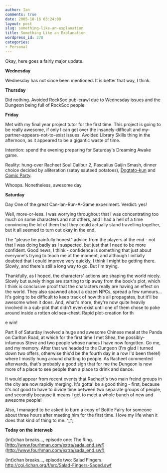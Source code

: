 ```yaml
---
author: Ian
comments: true
date: 2005-10-16 03:24:00
layout: post
slug: something-like-an-explanation
title: Something Like an Explanation
wordpress_id: 378
categories:
- Personal
---
```


Okay, here goes a fairly major update.  

<b>Wednesday</b>  

Wednesday has not since been mentioned.  It is better that way, I think.  

<b>Thursday</b>  

Did nothing.  Avoided RockSoc pub-crawl due to Wednesday issues and the Dungeon being full of RockSoc people.  

<b>Friday</b>  

Met with my final year project tutor for the first time.  This project is going to be really awesome, if only I can get over the insanely-difficult and my-partner-appears-not-to-exist issues.  Avoided Library Skills thing in the afternoon, as it appeared to be a gigantic waste of time.  

Intention: spend the evening preparing for Saturday's Dreaming Awake game.  

Reality: hung-over Racheet Soul Calibur 2, Pascalius Gaijin Smash, dinner choice decided by alliteration (satay sauteed potatoes), <a href="http://ccgi.donothing.plus.com/wiki/index.php?title=Dogtato-kun">Dogtato-kun</a> and <a href="http://ccgi.donothing.plus.com/wiki/index.php?title=Comic_Party">Comic Party</a>.  

Whoops.  Nonetheless, awesome day.  

<b>Saturday</b>  

Day One of the great Can-Ian-Run-A-Game experiment.  Verdict: yes!  

Well, more-or-less.  I was worrying throughout that I was concentrating too much on some characters and not others, and I had a hell of a time convincing the lot of them that they could actually stand travelling together, but it all seemed to turn out okay in the end.  

The "please be painfully honest" advice from the players at the end - not that I was doing badly as I suspected, but just that I need to be more confident.  Good news, I think - confidence is something that just about everyone's trying to teach me at the moment, and although I initially doubted that I could improve very quickly, I think I might be getting there.  Slowly, and there's still a long way to go.  But I'm trying.  

Thankfully, as I hoped, the characters' actions are shaping the world nicely.  Slowly but surely things are starting to tip away from the book's plot, which I think is conclusive proof that the characters really are having an effect on the world.  They also spawned about a dozen NPCs, spread a few rumours...  It's going to be difficult to keep track of how this all propagates, but it'll be awesome when it does.  And, what's more, they're now quite heavily involved in a sub-plot that didn't even exist until one of them chose to poke around inside a rotten old sea-chest.  Rapid plot-creation for th  

e win!  

Part II of Saturday involved a huge and awesome Chinese meal at the Panda on Carlton Road, at which for the first time I met Shea, the possibly-infamous Steve and two people whose names I have now forgotten.  Go me, and my memory.  After that we headed to the Dungeon (I'm glad I turned down two offers, otherwise this'd be the fourth day in a row I'd been there!) where I mostly hung around chatting to people.  As Racheet commented afterwards, that's probably a good sign that for me the Dungeon is now more of a place to see people than a place to drink and dance.  

It would appear from recent events that Racheet's two main freind groups in the city are now rapidly merging.  It's gotta' be a good thing - first, because it's not good to have to divide time between two separate groups of people, and secondly because it means I get to meet a whole bunch of new and awesome people!  

Also, I managed to be asked to burn a copy of Bottle Fairy for someone about three hours after meeting him for the first time.  I love my life when it does that kind of thing to me. ^_^;  

<b>Today on the interweb</b>  

{int}chan breaks..., episode one: The Ring.  [http://www.fourhman.com/extra/sada_end.swf](http://www.fourhman.com/extra/sada_end.swf)  

{int}chan breaks..., episode two: Salad Fingers.  http://cgi.4chan.org/f/src/Salad-Fingers-Saged.swf
